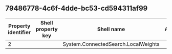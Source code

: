 ## 79486778-4c6f-4dde-bc53-cd594311af99

Property identifier | Shell property key | Shell name | Alias
--- | --- | --- | ---
2 |  | System.ConnectedSearch.LocalWeights | 

